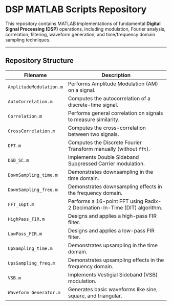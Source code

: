 # DSP MATLAB Scripts Repository

This repository contains MATLAB implementations of fundamental **Digital Signal Processing (DSP)** operations, including modulation, Fourier analysis, correlation, filtering, waveform generation, and time/frequency domain sampling techniques.

---

## Repository Structure

| Filename                    | Description                                                                 |
|-----------------------------|-----------------------------------------------------------------------------|
| `AmplitudeModulation.m`     | Performs Amplitude Modulation (AM) on a signal.                            |
| `AutoCorrelation.m`         | Computes the autocorrelation of a discrete-time signal.                    |
| `Correlation.m`             | Performs general correlation on signals to measure similarity.             |
| `CrossCorrelation.m`        | Computes the cross-correlation between two signals.                        |
| `DFT.m`                     | Computes the Discrete Fourier Transform manually (without `fft`).          |
| `DSB_SC.m`                  | Implements Double Sideband Suppressed Carrier modulation.                  |
| `DownSampling_time.m`       | Demonstrates downsampling in the time domain.                              |
| `DownSampling_freq.m`       | Demonstrates downsampling effects in the frequency domain.                 |
| `FFT_16pt.m`                | Performs a 16-point FFT using Radix-2 Decimation-In-Time (DIT) algorithm. |
| `HighPass_FIR.m`            | Designs and applies a high-pass FIR filter.                               |
| `LowPass_FIR.m`             | Designs and applies a low-pass FIR filter.                                |
| `UpSampling_time.m`         | Demonstrates upsampling in the time domain.                                |
| `UpsSampling_freq.m`        | Demonstrates upsampling effects in the frequency domain.                   |
| `VSB.m`                     | Implements Vestigial Sideband (VSB) modulation.                            |
| `Waveform Generator.m`      | Generates basic waveforms like sine, square, and triangular.  
